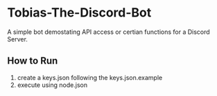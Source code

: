 # Tobias-The-Discord-Bot

A simple bot demostating API access or certian functions for a Discord Server.

## How to Run
1. create a keys.json following the keys.json.example
2. execute using node.json
